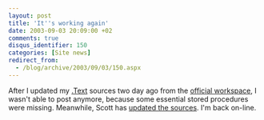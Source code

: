 ```yaml
---
layout: post
title: 'It''s working again'
date: 2003-09-03 20:09:00 +02
comments: true
disqus_identifier: 150
categories: [Site news]
redirect_from:
  - /blog/archive/2003/09/03/150.aspx
---
```


After I updated my [.Text](http://scottwater.com/dottext/) sources two day ago from the [official workspace](http://www.gotdotnet.com/Community/Workspaces/workspace.aspx?id=e99fccb3-1a8c-42b5-90ee-348f6b77c407), I wasn't able to post anymore, because some essential stored procedures were missing. Meanwhile, Scott has [updated the sources](http://scottwater.com/dottext/posts/9716.aspx). I'm back on-line.

